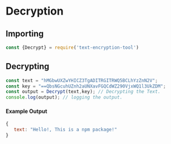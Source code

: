 # Decryption

## Importing
```js
const {Decrypt} = require('text-encryption-tool')
```
## Decrypting
```js
const text = "hMGbwUXZwYHICZ3TgADITRGITRWQ5BCLhYzZnN2V";
const key = "==QbsNGcuhUZnh2aUNXavFGQCdWZ290VjxWQ1l3UkZDM";
const output = Decrypt(text,key); // Decrypting the Text.
console.log(output); // logging the output.
```
#### Example Output
```js
{
   text: "Hello!, This is a npm package!"
}
```